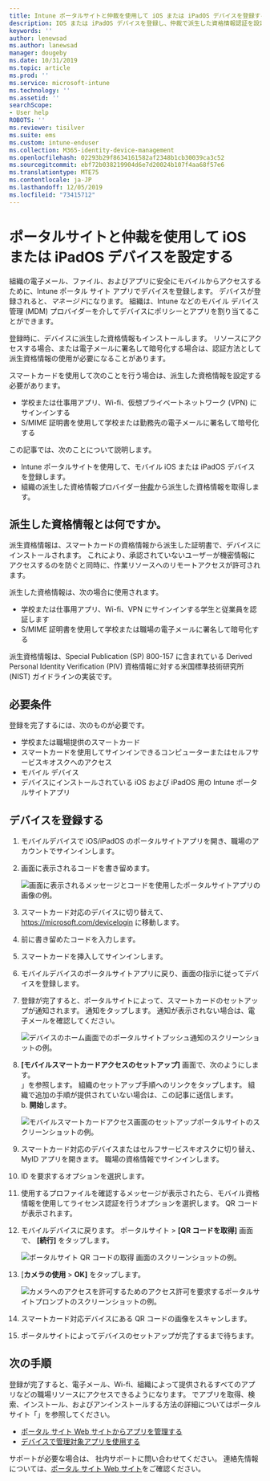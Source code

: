 ```yaml
---
title: Intune ポータルサイトと仲裁を使用して iOS または iPadOS デバイスを登録する
description: IOS または iPadOS デバイスを登録し、仲裁で派生した資格情報認証を設定する方法について説明します。
keywords: ''
author: lenewsad
ms.author: lanewsad
manager: dougeby
ms.date: 10/31/2019
ms.topic: article
ms.prod: ''
ms.service: microsoft-intune
ms.technology: ''
ms.assetid: ''
searchScope:
- User help
ROBOTS: ''
ms.reviewer: tisilver
ms.suite: ems
ms.custom: intune-enduser
ms.collection: M365-identity-device-management
ms.openlocfilehash: 02293b29f8634161582af2348b1cb30039ca3c52
ms.sourcegitcommit: ebf72b038219904d6e7d20024b107f4aa68f57e6
ms.translationtype: MTE75
ms.contentlocale: ja-JP
ms.lasthandoff: 12/05/2019
ms.locfileid: "73415712"
---
```

# <a name="set-up-ios-or-ipados-device-with-company-portal-and-intercede"></a>ポータルサイトと仲裁を使用して iOS または iPadOS デバイスを設定する

組織の電子メール、ファイル、およびアプリに安全にモバイルからアクセスするために、Intune ポータル サイト アプリでデバイスを登録します。  デバイスが登録されると、*マネージド*になります。 組織は、Intune などのモバイル デバイス管理 (MDM) プロバイダーを介してデバイスにポリシーとアプリを割り当てることができます。  

登録時に、デバイスに派生した資格情報もインストールします。 リソースにアクセスする場合、または電子メールに署名して暗号化する場合は、認証方法として派生資格情報の使用が必要になることがあります。 

スマートカードを使用して次のことを行う場合は、派生した資格情報を設定する必要があります。

* 学校または仕事用アプリ、Wi-fi、仮想プライベートネットワーク (VPN) にサインインする
* S/MIME 証明書を使用して学校または勤務先の電子メールに署名して暗号化する  

この記事では、次のことについて説明します。  

* Intune ポータルサイトを使用して、モバイル iOS または iPadOS デバイスを登録します。  
* 組織の派生した資格情報プロバイダー[仲裁](https://www.intercede.com/)から派生した資格情報を取得します。   


## <a name="what-are-derived-credentials"></a>派生した資格情報とは何ですか。  
派生資格情報は、スマートカードの資格情報から派生した証明書で、デバイスにインストールされます。 これにより、承認されていないユーザーが機密情報にアクセスするのを防ぐと同時に、作業リソースへのリモートアクセスが許可されます。  

派生した資格情報は、次の場合に使用されます。 
* 学校または仕事用アプリ、Wi-fi、VPN にサインインする学生と従業員を認証します
* S/MIME 証明書を使用して学校または職場の電子メールに署名して暗号化する  

派生資格情報は、Special Publication (SP) 800-157 に含まれている Derived Personal Identity Verification (PIV) 資格情報に対する米国標準技術研究所 (NIST) ガイドラインの実装です。  

## <a name="prerequisites"></a>必要条件

 登録を完了するには、次のものが必要です。

* 学校または職場提供のスマートカード
* スマートカードを使用してサインインできるコンピューターまたはセルフサービスキオスクへのアクセス
* モバイル デバイス
* デバイスにインストールされている iOS および iPadOS 用の Intune ポータルサイトアプリ


## <a name="enroll-device"></a>デバイスを登録する  
1. モバイルデバイスで iOS/iPadOS のポータルサイトアプリを開き、職場のアカウントでサインインします。  
2. 画面に表示されるコードを書き留めます。  

    ![画面に表示されるメッセージとコードを使用したポータルサイトアプリの画像の例。](./media/copy-code-intercede.png)  
1. スマートカード対応のデバイスに切り替えて、 https://microsoft.com/devicelogin に移動します。 

1. 前に書き留めたコードを入力します。
 
2. スマートカードを挿入してサインインします。   

3. モバイルデバイスのポータルサイトアプリに戻り、画面の指示に従ってデバイスを登録します。  
4. 登録が完了すると、ポータルサイトによって、スマートカードのセットアップが通知されます。 通知をタップします。 通知が表示されない場合は、電子メールを確認してください。   

    ![デバイスのホーム画面でのポータルサイトプッシュ通知のスクリーンショットの例。](./media/action-required-in-app-intercede.png)  

5. **[モバイルスマートカードアクセスのセットアップ]** 画面で、次のようにします。  
    」を参照します。 組織のセットアップ手順へのリンクをタップします。 組織で追加の手順が提供されていない場合は、この記事に送信します。  
    b. **開始**します。  

    ![モバイルスマートカードアクセス画面のセットアップポータルサイトのスクリーンショットの例。](./media/smart-card-info-intercede.png)  

6. スマートカード対応のデバイスまたはセルフサービスキオスクに切り替え、MyID アプリを開きます。 職場の資格情報でサインインします。  
7. ID を要求するオプションを選択します。 
8. 使用するプロファイルを確認するメッセージが表示されたら、モバイル資格情報を使用してライセンス認証を行うオプションを選択します。 QR コードが表示されます。  
9. モバイルデバイスに戻ります。 ポータルサイト > **[QR コードを取得]** 画面で、 **[続行]** をタップします。  

    ![ポータルサイト QR コードの取得 画面のスクリーンショットの例。](./media/get-qr-code-intercede.png) 
 
10. [**カメラの使用** > **OK]** をタップします。  

    ![カメラへのアクセスを許可するためのアクセス許可を要求するポータルサイトプロンプトのスクリーンショットの例。](./media/allow-cp-camera-access-intercede.png)  

11. スマートカード対応デバイスにある QR コードの画像をスキャンします。 
12. ポータルサイトによってデバイスのセットアップが完了するまで待ちます。  

## <a name="next-steps"></a>次の手順  
登録が完了すると、電子メール、Wi-fi、組織によって提供されるすべてのアプリなどの職場リソースにアクセスできるようになります。 でアプリを取得、検索、インストール、およびアンインストールする方法の詳細についてはポータルサイト「」を参照してください。

* [ポータル サイト Web サイトからアプリを管理する](manage-apps-cpweb.md)  
* [デバイスで管理対象アプリを使用する](use-managed-apps-on-your-device-ios.md)  

サポートが必要な場合は、 社内サポートに問い合わせてください。 連絡先情報については、[ポータル サイト Web サイト](https://go.microsoft.com/fwlink/?linkid=2010980)をご確認ください。
